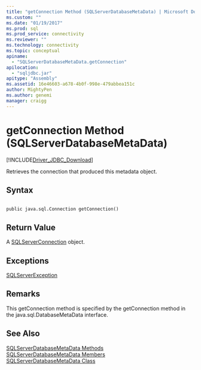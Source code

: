 ```yaml
---
title: "getConnection Method (SQLServerDatabaseMetaData) | Microsoft Docs"
ms.custom: ""
ms.date: "01/19/2017"
ms.prod: sql
ms.prod_service: connectivity
ms.reviewer: ""
ms.technology: connectivity
ms.topic: conceptual
apiname: 
  - "SQLServerDatabaseMetaData.getConnection"
apilocation: 
  - "sqljdbc.jar"
apitype: "Assembly"
ms.assetid: 16e46603-a678-4b0f-998e-479abbea151c
author: MightyPen
ms.author: genemi
manager: craigg
---
```

# getConnection Method (SQLServerDatabaseMetaData)
[!INCLUDE[Driver_JDBC_Download](../../../includes/driver_jdbc_download.md)]

  Retrieves the connection that produced this metadata object.  
  
## Syntax  
  
```  
  
public java.sql.Connection getConnection()  
```  
  
## Return Value  
 A [SQLServerConnection](../../../connect/jdbc/reference/sqlserverconnection-class.md) object.  
  
## Exceptions  
 [SQLServerException](../../../connect/jdbc/reference/sqlserverexception-class.md)  
  
## Remarks  
 This getConnection method is specified by the getConnection method in the java.sql.DatabaseMetaData interface.  
  
## See Also  
 [SQLServerDatabaseMetaData Methods](../../../connect/jdbc/reference/sqlserverdatabasemetadata-methods.md)   
 [SQLServerDatabaseMetaData Members](../../../connect/jdbc/reference/sqlserverdatabasemetadata-members.md)   
 [SQLServerDatabaseMetaData Class](../../../connect/jdbc/reference/sqlserverdatabasemetadata-class.md)  
  
  
